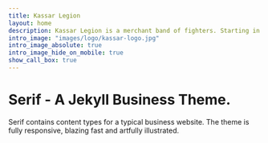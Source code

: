 ```yaml
---
title: Kassar Legion
layout: home
description: Kassar Legion is a merchant band of fighters. Starting in war with the SCA we have now branched into entertainment opportunities.
intro_image: "images/logo/kassar-logo.jpg"
intro_image_absolute: true
intro_image_hide_on_mobile: true
show_call_box: true
---
```


# Serif - A Jekyll Business Theme.

Serif contains content types for a typical business website. The theme is fully responsive, blazing fast and artfully illustrated.
